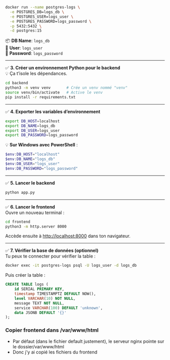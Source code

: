 ```bash
docker run --name postgres-logs \
  -e POSTGRES_DB=logs_db \
  -e POSTGRES_USER=logs_user \
  -e POSTGRES_PASSWORD=logs_password \
  -p 5432:5432 \
  -d postgres:15
```

📦 **DB Name**: `logs_db`  
👤 **User**: `logs_user`  
🔑 **Password**: `logs_password`

---

✅ **3. Créer un environnement Python pour le backend**  
💡 Ça t’isole les dépendances.

```bash
cd backend
python3 -m venv venv       # Crée un venv nommé "venv"
source venv/bin/activate   # Active le venv
pip install -r requirements.txt
```

---

✅ **4. Exporter les variables d’environnement**

```bash
export DB_HOST=localhost
export DB_NAME=logs_db
export DB_USER=logs_user
export DB_PASSWORD=logs_password
```

💡 **Sur Windows avec PowerShell** :

```powershell
$env:DB_HOST="localhost"
$env:DB_NAME="logs_db"
$env:DB_USER="logs_user"
$env:DB_PASSWORD="logs_password"
```

---

✅ **5. Lancer le backend**

```bash
python app.py
```

---

✅ **6. Lancer le frontend**  
Ouvre un nouveau terminal :

```bash
cd frontend
python3 -m http.server 8000
```

Accède ensuite à [http://localhost:8000](http://localhost:8000) dans ton navigateur.

---

✅ **7. Vérifier la base de données (optionnel)**  
Tu peux te connecter pour vérifier la table :

```bash
docker exec -it postgres-logs psql -U logs_user -d logs_db
```

Puis créer la table :

```sql
CREATE TABLE logs (
    id SERIAL PRIMARY KEY,
    timestamp TIMESTAMPTZ DEFAULT NOW(),
    level VARCHAR(10) NOT NULL,
    message TEXT NOT NULL,
    service VARCHAR(100) DEFAULT 'unknown',
    data JSONB DEFAULT '{}'
);
```

### Copier frontend dans /var/www/html
- Par défaut (dans le fichier default justement), le serveur nginx pointe sur le dossier/var/www/html
- Donc j'y ai copié les fichiers du frontend 